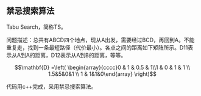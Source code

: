 ## 禁忌搜索算法

Tabu Search，简称TS。

问题描述：总共有ABCD四个地点，现从A出发，需要经过BCD，再回到A。不能重复走，找到一条最短路径（代价最小）。各点之间的距离如下矩阵所示。D11表示从A到A的距离，D12表示从A到B的距离，等等。

$$\mathbf{D} =\left( \begin{array}{cccc}0 & 1 & 0.5 & 1\\1 & 0 & 1 & 1 \\ 1.5&5&0&1 \\ 1 & 1&1&0\end{array} \right)$$

代码用c++完成，采用禁忌搜索算法。